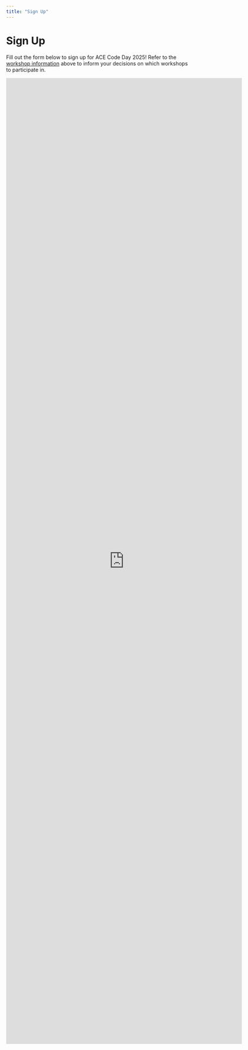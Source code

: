 ```yaml
---
title: "Sign Up"
---
```


<h1 class="text-outline-shadow before:content-['Sign_Up']">Sign Up</h1>

Fill out the form below to sign up for ACE Code Day 2025! Refer to the [workshop information](#workshops) above to inform your decisions on which workshops to participate in. 

<div class="w-full text-center">
<div class="inline-block bg-slate-200 border border-slate-600 rounded-lg shadow-lg">
<iframe class="max-w-full sm:h-[2400px] rounded-lg" src="https://forms.gle/SXcD1Kfs85TUexNa8" width="640" height="2620" frameborder="0" marginheight="0" marginwidth="0">Loading…</iframe>
</div>
</div>

